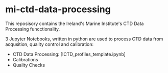 # mi-ctd-data-processing
This reposisory contains the Ireland's Marine Institute's CTD Data Processing funcctionality.

3 Jupyter Notebooks, written in python are used to process CTD data from acqusition, quality control and calibration:
* CTD Data Processing: [!CTD_profiles_template.ipynb]
* Calibrations
* Quality Checks

